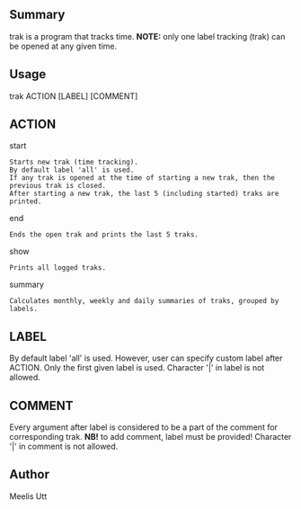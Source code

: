 ## Summary

trak is a program that tracks time.
**NOTE:** only one label tracking (trak) can be opened at any given time.

## Usage

trak ACTION [LABEL] [COMMENT]

## ACTION

start	

```
Starts new trak (time tracking).
By default label 'all' is used.
If any trak is opened at the time of starting a new trak, then the previous trak is closed.
After starting a new trak, the last 5 (including started) traks are printed.
```

end	

```
Ends the open trak and prints the last 5 traks.
```

show

```
Prints all logged traks.
```

summary	

```
Calculates monthly, weekly and daily summaries of traks, grouped by labels.
```

## LABEL

By default label 'all' is used.
However, user can specify custom label after ACTION.
Only the first given label is used. Character '|' in label is not allowed.

## COMMENT

Every argument after label is considered to be a part of the comment for corresponding trak.
**NB!** to add comment, label must be provided! Character '|' in comment is not allowed.

## Author

Meelis Utt
